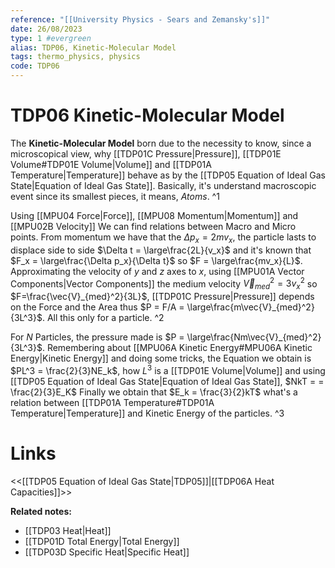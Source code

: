 ```yaml
---
reference: "[[University Physics - Sears and Zemansky's]]"
date: 26/08/2023
type: 1 #evergreen
alias: TDP06, Kinetic-Molecular Model
tags: thermo_physics, physics
code: TDP06
---
```

# TDP06 Kinetic-Molecular Model

The **Kinetic-Molecular Model** born due to the necessity to know, since a microscopical view, why [[TDP01C Pressure|Pressure]], [[TDP01E Volume#TDP01E Volume|Volume]] and [[TDP01A Temperature|Temperature]] behave as by the [[TDP05 Equation of Ideal Gas State|Equation of Ideal Gas State]]. Basically, it's understand macroscopic event since its smallest pieces, it means, *Atoms*. ^1

Using [[MPU04 Force|Force]], [[MPU08 Momentum|Momentum]] and [[MPU02B Velocity]] We can find relations between Macro and Micro points. From momentum we have that the $\Delta p_x = 2mv_x$, the particle lasts to displace side to side $\Delta t = \large\frac{2L}{v_x}$ and it's known that $F_x = \large\frac{\Delta p_x}{\Delta t}$ so $F = \large\frac{mv_x}{L}$. Approximating the velocity of $y$ and $z$ axes to $x$, using [[MPU01A Vector Components|Vector Components]] the medium velocity $\vec{V}_{med}^2 = 3v_x^2$ so $F=\frac{\vec{V}_{med}^2}{3L}$, [[TDP01C Pressure|Pressure]] depends on the Force and the Area thus $P = F/A = \large\frac{m\vec{V}_{med}^2}{3L^3}$. All this only for a particle. ^2

For $N$ Particles, the pressure made is $P = \large\frac{Nm\vec{V}_{med}^2}{3L^3}$. Remembering about [[MPU06A Kinetic Energy#MPU06A Kinetic Energy|Kinetic Energy]] and doing some tricks, the Equation we obtain is $PL^3 = \frac{2}{3}NE_k$, how $L^3$ is a [[TDP01E Volume|Volume]] and using [[TDP05 Equation of Ideal Gas State|Equation of Ideal Gas State]], $NkT = = \frac{2}{3}E_K$ Finally we obtain that $E_k = \frac{3}{2}kT$ what's a relation between [[TDP01A Temperature#TDP01A Temperature|Temperature]] and Kinetic Energy of the particles. ^3

# Links
<<[[TDP05 Equation of Ideal Gas State|TDP05]]|[[TDP06A Heat Capacities]]>>

**Related notes:**
- [[TDP03 Heat|Heat]]
- [[TDP01D Total Energy|Total Energy]]
- [[TDP03D Specific Heat|Specific Heat]]